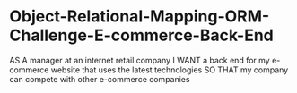 # Object-Relational-Mapping-ORM-Challenge-E-commerce-Back-End
AS A manager at an internet retail company I WANT a back end for my e-commerce website that uses the latest technologies SO THAT my company can compete with other e-commerce companies
